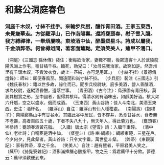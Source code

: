 # 和蘇公洞庭春色
### 洞庭千木奴，寸絲不挂手。來輸步兵厨，釀作青田酒。王家玉東西，未覺歲華走。方從羅浮山，已作南陽壽。還將甕頭春，慰子雪入牖。我方縛禪律，一舉煩屢嗅。東坡酒中仙，醉墨粲星斗。詩成以屬我，千金須弊帚。何曾樽俎間，著客面黧黝。定須笑美人，蘸甲不濡口。
（洞庭）《三國志·孫休傳》裴住：衡每欲治家，妻輙不聽，後密遣客十人於武陵龍陽汎洲上作宅，種甘橘千株。臨死，勑兒曰：「汝母惡我治家，故窮如是。然吾州里有千頭木奴，不責汝衣食，歲上一匹絹，亦可足用耳。」
（寸絲不挂）《景德傳燈錄》：師曰：即便春風至。問遠聞和尚寸絲不掛。
（步兵厨）裴注《三國志》引《魏氏春秋》：籍以世多故，祿仕而已，聞步兵校尉缺，廚多美酒，營人善釀酒，求為校尉，遂縱酒昏酣，遺落世事。
（青田酒）《古今注》：烏孫國有靑田核，莫測其樹實之形，至中國者，但得其核耳。得清水則有酒味出，如醇美好酒。核大如六升瓠，空之以盛水，俄而成酒。
（玉東西）黃山谷詩：佳人斗南北，美酒玉東西。史注：酒杯名。
（羅浮山）自注：羅浮山有仙人種柑處。
（南陽壽）《抱樸子》：南陽酈縣山中有甘谷水，其臨此谷中居民，皆不穿井，悉食甘谷水，食者無不老壽，高者百四五十歲，下者不失八九十，無夭年人，得此菊力也。
（甕頭春）岑參詩：甕頭春酒黃花脂。
（入牖）唐太宗《望雪》詩：入牖千重碎。
（酒中仙）老杜詩：自稱臣是酒中仙。
（粲星斗）《詩·豳·綢繆》：綢繆束楚，三星在戶。今夕何夕，見此粲者。黃山谷詩：只令文字垂，萬世星斗粲。
（弊帚）《東觀漢記》：家有弊帚，享之千金。
（笑美人）自注：趙有躄者，平原君美人笑之。
（蘸甲）《猗覺寮雜記》：酒斟滿捧觴必醮指甲。牧之云：爲君蘸甲十分飲。夢德云：蘸甲須歡便到來。

